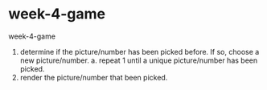 # week-4-game
week-4-game

1) determine if the picture/number has been picked before.  If so, choose a new picture/number.
    a. repeat 1 until a unique picture/number has been picked.
2) render the picture/number that been picked.
